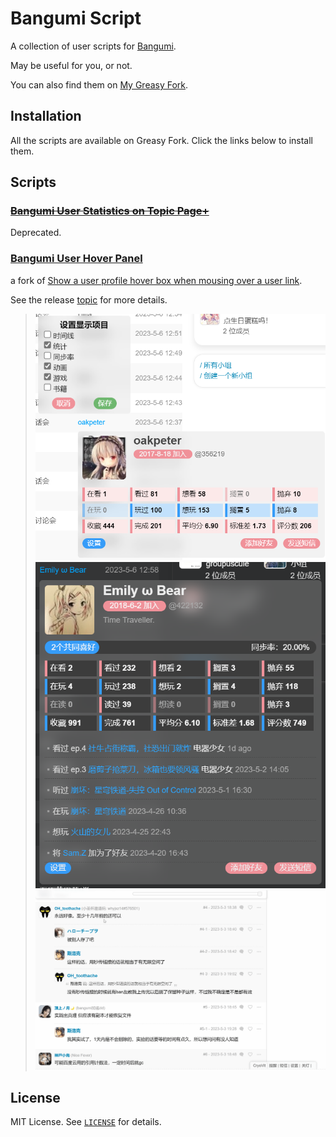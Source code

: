 # Bangumi Script

A collection of user scripts for [Bangumi](https://bgm.tv/).

May be useful for you, or not.

You can also find them on [My Greasy Fork](https://greasyfork.org/zh-CN/users/957869-cryovit).

## Installation

All the scripts are available on Greasy Fork. Click the links below to install them.

## Scripts

### ~~[Bangumi User Statistics on Topic Page+](https://greasyfork.org/zh-CN/scripts/465469-bangumi-user-statstics-on-topic-page)~~

Deprecated.

### [Bangumi User Hover Panel](https://greasyfork.org/zh-CN/scripts/465490-bangumi-user-hover-panel)

a fork of [Show a user profile hover box when mousing over a user link](https://bgm.tv/dev/app/953). 

See the release [topic](https://bgm.tv/group/topic/381318) for more details.

> ![Hover Panel Light](/assets/hover-panel-light-1.png)
> ![Hover Panel Dark](/assets/hover-panel-dark-1.png)
> ![Hover Panel Usage](/assets/hover-panel.gif)

## License

MIT License. See [`LICENSE`](LICENSE) for details.
